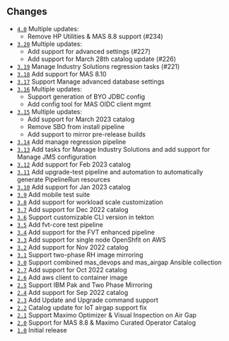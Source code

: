## Changes

- [`4.0`](https://github.com/ibm-mas/cli/releases/tag/4.0.0) Multiple updates:
    - Remove HP Utilities & MAS 8.8 support (#234)
- [`3.20`](https://github.com/ibm-mas/cli/releases/tag/3.20.0) Multiple updates:
     - Add support for advanced settings (#227)
     - Add support for March 28th catalog update (#226)
- [`3.19`](https://github.com/ibm-mas/cli/releases/tag/3.19.0) Manage Industry Solutions regression tasks (#221)
- [`3.18`](https://github.com/ibm-mas/cli/releases/tag/3.18.0) Add support for MAS 8.10
- [`3.17`](https://github.com/ibm-mas/cli/releases/tag/3.17.0) Support Manage advanced database settings
- [`3.16`](https://github.com/ibm-mas/cli/releases/tag/3.16.0) Multiple updates:
    - Support generation of BYO JDBC config
    - Add config tool for MAS OIDC client mgmt
- [`3.15`](https://github.com/ibm-mas/cli/releases/tag/3.15.0) Multiple updates:
    - Add support for March 2023 catalog
    - Remove SBO from install pipeline
    - Add support to mirror pre-release builds
- [`3.14`](https://github.com/ibm-mas/cli/releases/tag/3.14.0) Add manage regression pipeline
- [`3.13`](https://github.com/ibm-mas/cli/releases/tag/3.13.0) Add tasks for Manage Industry Solutions and add support for Manage JMS configuration
- [`3.12`](https://github.com/ibm-mas/cli/releases/tag/3.12.0) Add support for Feb 2023 catalog
- [`3.11`](https://github.com/ibm-mas/cli/releases/tag/3.11.0) Add upgrade-test pipeline and automation to automatically generate PipelineRun resources
- [`3.10`](https://github.com/ibm-mas/cli/releases/tag/3.10.0) Add support for Jan 2023 catalog
- [`3.9`](https://github.com/ibm-mas/cli/releases/tag/3.9.0) Add mobile test suite
- [`3.8`](https://github.com/ibm-mas/cli/releases/tag/3.8.0) Add support for workload scale customization
- [`3.7`](https://github.com/ibm-mas/cli/releases/tag/3.7.0) Add support for Dec 2022 catalog
- [`3.6`](https://github.com/ibm-mas/cli/releases/tag/3.6.0) Support customizable CLI version in tekton
- [`3.5`](https://github.com/ibm-mas/cli/releases/tag/3.5.0) Add fvt-core test pipeline
- [`3.4`](https://github.com/ibm-mas/cli/releases/tag/3.4.0) Add support for the FVT enhanced pipeline
- [`3.3`](https://github.com/ibm-mas/cli/releases/tag/3.3.0) Add support for single node OpenShfit on AWS
- [`3.2`](https://github.com/ibm-mas/cli/releases/tag/3.2.0) Add support for Nov 2022 catalog
- [`3.1`](https://github.com/ibm-mas/cli/releases/tag/3.1.0) Support two-phase RH image mirroring
- [`3.0`](https://github.com/ibm-mas/cli/releases/tag/3.0.0) Support combined mas_devops and mas_airgap Ansible collection
- [`2.7`](https://github.com/ibm-mas/cli/releases/tag/2.7.0) Add support for Oct 2022 catalog
- [`2.6`](https://github.com/ibm-mas/cli/releases/tag/2.6.0) Add aws client to container image
- [`2.5`](https://github.com/ibm-mas/cli/releases/tag/2.5.0) Support IBM Pak and Two Phase Mirroring
- [`2.4`](https://github.com/ibm-mas/cli/releases/tag/2.4.0) Add support for Sep 2022 catalog
- [`2.3`](https://github.com/ibm-mas/cli/releases/tag/2.3.0) Add Update and Upgrade command support
- [`2.2`](https://github.com/ibm-mas/cli/releases/tag/2.2.0) Catalog update for IoT airgap support fix
- [`2.1`](https://github.com/ibm-mas/cli/releases/tag/2.1.0) Support Maximo Optimizer & Visual Inspection on Air Gap
- [`2.0`](https://github.com/ibm-mas/cli/releases/tag/2.0.0) Support for MAS 8.8 & Maximo Curated Operator Catalog
- [`1.0`](https://github.com/ibm-mas/cli/releases/tag/1.0.0) Initial release
